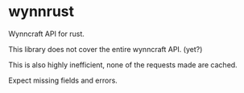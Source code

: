 # wynnrust

Wynncraft API for rust.

This library does not cover the entire wynncraft API. (yet?)

This is also highly inefficient, none of the requests made are cached.

Expect missing fields and errors.

